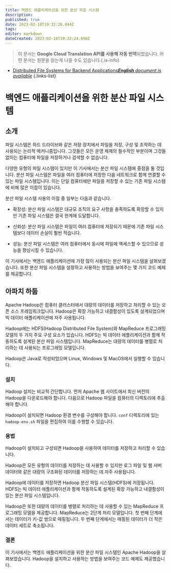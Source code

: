 ```yaml
---
title: 백엔드 애플리케이션을 위한 분산 파일 시스템
description: 
published: true
date: 2023-02-18T19:32:26.044Z
tags: 
editor: markdown
dateCreated: 2023-02-18T19:32:24.690Z
---
```


> 이 문서는 **Google Cloud Translation API를 사용해 자동 번역**되었습니다.
어떤 문서는 원문을 읽는게 나을 수도 있습니다.{.is-info}



- [Distributed File Systems for Backend Applications***English** document is available*](/en/Knowledge-base/Backend/distributed-file-systems-for-backend-applications)
{.links-list}


# 백엔드 애플리케이션을 위한 분산 파일 시스템

## 소개

파일 시스템은 하드 드라이브와 같은 저장 장치에서 파일을 저장, 구성 및 조작하는 데 사용되는 논리적 메커니즘입니다. 그것들은 모든 운영 체제의 필수적인 부분이며 그것들 없이는 컴퓨터에 파일을 저장하거나 검색할 수 없습니다.

다양한 유형의 파일 시스템이 있지만 이 기사에서는 분산 파일 시스템에 중점을 둘 것입니다. 분산 파일 시스템은 파일을 여러 컴퓨터에 저장한 다음 네트워크로 함께 연결할 수 있는 파일 시스템입니다. 이는 단일 컴퓨터에만 파일을 저장할 수 있는 기존 파일 시스템에 비해 많은 이점이 있습니다.

분산 파일 시스템 사용의 이점 중 일부는 다음과 같습니다.

- 확장성: 분산 파일 시스템은 대규모 조직의 요구 사항을 충족하도록 확장할 수 있지만 기존 파일 시스템은 결국 한계에 도달합니다.

- 신뢰성: 분산 파일 시스템은 파일이 여러 컴퓨터에 저장되기 때문에 기존 파일 시스템보다 데이터 손실이 훨씬 적습니다.

- 성능: 분산 파일 시스템은 여러 컴퓨터에서 동시에 파일에 액세스할 수 있으므로 성능을 향상시킬 수 있습니다.

이 기사에서는 백엔드 애플리케이션에 가장 많이 사용되는 분산 파일 시스템을 살펴보겠습니다. 또한 분산 파일 시스템을 설정하고 사용하는 방법을 보여주는 몇 가지 코드 예제를 제공합니다.

## 아파치 하둡

Apache Hadoop은 컴퓨터 클러스터에서 대량의 데이터를 저장하고 처리할 수 있는 오픈 소스 프레임워크입니다. Hadoop은 확장 가능하고 내결함성이 있도록 설계되었으며 빅 데이터 애플리케이션에 자주 사용됩니다.

Hadoop에는 HDFS(Hadoop Distributed File System)와 MapReduce 프로그래밍 모델의 두 가지 주요 구성 요소가 있습니다. HDFS는 빅 데이터 애플리케이션과 함께 작동하도록 설계된 분산 파일 시스템입니다. MapReduce는 대량의 데이터를 병렬로 처리하는 데 사용되는 프로그래밍 모델입니다.

Hadoop은 Java로 작성되었으며 Linux, Windows 및 MacOS에서 실행할 수 있습니다.

### 설치

Hadoop 설치는 비교적 간단합니다. 먼저 Apache 웹 사이트에서 최신 버전의 Hadoop을 다운로드해야 합니다. 다음으로 Hadoop 파일을 컴퓨터의 디렉토리에 추출해야 합니다.

Hadoop이 설치되면 Hadoop 환경 변수를 구성해야 합니다. `conf` 디렉토리에 있는 `hadoop-env.sh` 파일을 편집하여 이를 수행할 수 있습니다.

### 용법

Hadoop이 설치되고 구성되면 Hadoop을 사용하여 데이터를 저장하고 처리할 수 있습니다.

Hadoop은 모든 유형의 데이터를 저장하는 데 사용할 수 있지만 로그 파일 및 웹 서버 데이터와 같은 대량의 구조화된 데이터를 저장하는 데 자주 사용됩니다.

Hadoop에 데이터를 저장하면 Hadoop 분산 파일 시스템(HDFS)에 저장됩니다. HDFS는 빅 데이터 애플리케이션과 함께 작동하도록 설계된 확장 가능하고 내결함성이 있는 분산 파일 시스템입니다.

Hadoop은 또한 대량의 데이터를 병렬로 처리하는 데 사용할 수 있는 MapReduce 프로그래밍 모델을 제공합니다. MapReduce는 2단계 처리 모델입니다. 첫 번째 단계에서는 데이터가 키-값 쌍으로 매핑됩니다. 두 번째 단계에서는 매핑된 데이터가 더 작은 데이터 세트로 축소됩니다.

### 결론

이 기사에서는 백엔드 애플리케이션을 위한 분산 파일 시스템인 Apache Hadoop을 살펴보았습니다. Hadoop을 설치하고 사용하는 방법을 보여주는 코드 예제도 제공했습니다.